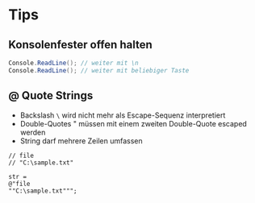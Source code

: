 # Tips

## Konsolenfester offen halten
```cs
Console.ReadLine(); // weiter mit \n
Console.ReadLine(); // weiter mit beliebiger Taste
```

## @ Quote Strings

* Backslash `\` wird nicht mehr als Escape-Sequenz interpretiert
* Double-Quotes " müssen mit einem zweiten Double-Quote escaped werden
* String darf mehrere Zeilen umfassen

```
// file
// "C:\sample.txt"

str =
@"file
""C:\sample.txt""";
```
